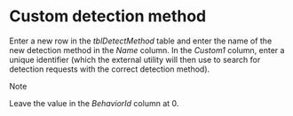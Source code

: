 # Custom detection method
      
Enter a new row in the *tblDetectMethod* table and enter the name of the new detection method in the *Name* column.  In the *Custom1* column, enter a unique identifier (which the external utility will then use to search for detection requests with the correct detection method).

> [!NOTE]
> Leave the value in the *BehaviorId* column at 0.
